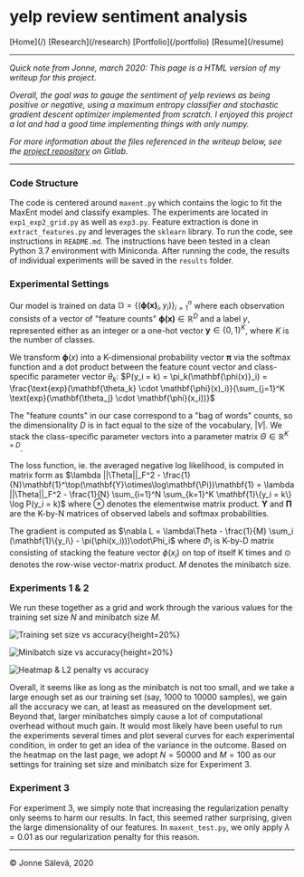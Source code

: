 # yelp review sentiment analysis

</div>

<thead>

<tr>

  <td>[Home](/)</td>

  <td>[Research](/research)</td>

  <td>[Portfolio](/portfolio)</td>
<td>[Resume](/resume)</td>

</tr>

</thead>

---

*Quick note from Jonne, march 2020: This page is a HTML version of my writeup for this project.*

*Overall, the goal was to gauge the sentiment of yelp reviews as being positive or negative, using a maximum entropy classifier and stochastic gradient descent optimizer implemented from scratch. I enjoyed this project a lot and had a good time implementing things with only numpy.*

*For more information about the files referenced in the writeup below, see the [project repository](https://gitlab.com/jonnesaleva/maxent-sgd-from-scratch) on Gitlab.*

---

### Code Structure

The code is centered around `maxent.py` which contains the logic to fit the MaxEnt model and classify examples. The experiments are located in `exp1_exp2_grid.py` as well as `exp3.py`. Feature extraction is done in `extract_features.py` and leverages the `sklearn` library. To run the code, see instructions in `README.md`. The instructions have been tested in a clean Python 3.7 environment with Miniconda. After running the code, the results of individual experiments will be saved in the `results` folder.

### Experimental Settings

Our model is trained on data $\mathbb{D} = \{(\mathbf{\phi(x)}_i, y_i)\}_{i=1}^n$ where each observation consists of a vector of "feature counts" $\mathbf{\phi(x)} \in \mathbb{R}^D$ and a label $y$, represented either as an integer or a one-hot vector $\mathbf{y} \in \{0,1\}^K$, where $K$ is the number of classes.

We transform $\mathbf{\phi}(x)$ into a K-dimensional probability vector $\mathbf{\pi}$ via the $\text{softmax}$ function and a dot product between the feature count vector and class-specific parameter vector $\theta_k$: $P(y_i = k) = \pi_k(\mathbf{\phi(x)}_i) = \frac{\text{exp}(\mathbf{\theta_k} \cdot \mathbf{\phi}(x)_i)}{\sum_{j=1}^K \text{exp}(\mathbf{\theta_j} \cdot \mathbf{\phi}(x_i))}$

The "feature counts" in our case correspond to a "bag of words" counts, so the dimensionality $D$ is in fact equal to the size of the vocabulary, $|V|$. We stack the class-specific parameter vectors into a parameter matrix $\Theta \in \mathbb{R}^{K \times D}$.

The loss function, ie. the averaged negative log likelihood, is computed in matrix form as $\lambda ||\Theta||_F^2 - \frac{1}{N}\mathbf{1}^\top(\mathbf{Y}\otimes\log\mathbf{\Pi})\mathbf{1} = \lambda ||\Theta||_F^2 - \frac{1}{N} \sum_{i=1}^N \sum_{k=1}^K \mathbf{1}\{y_i = k\} \log P(y_i = k)$ where $\otimes$ denotes the elementwise matrix product. $\mathbf{Y}$ and $\mathbf{\Pi}$ are the K-by-N matrices of observed labels and softmax probabilities.

The gradient is computed as $\nabla L = \lambda\Theta - \frac{1}{M} \sum_i (\mathbf{1}\{y_i\} - \pi(\phi(x_i)))\odot\Phi_i$ where $\Phi_i$ is K-by-D matrix consisting of stacking the feature vector $\phi(x_i)$ on top of itself K times and $\odot$ denotes the row-wise vector-matrix product. $M$ denotes the minibatch size.

### Experiments 1 & 2

We run these together as a grid and work through the various values for the training set size $N$ and minibatch size $M$. 

![Training set size vs accuracy](../static/img/training_set_size_vs_accuracy.png){height=20%}

![Minibatch size vs accuracy](../static/img/minibatch_size_vs_accuracy.png){height=20%}

![Heatmap & L2 penalty vs accuracy](../static/img/heatmap_l2_combined.png)

Overall, it seems like as long as the minibatch is not too small, and we take a large enough set as our training set (say, 1000 to 10000 samples), we gain all the accuracy we can, at least as measured on the development set. Beyond that, larger minibatches simply cause a lot of computational overhead without much gain. It would most likely have been useful to run the experiments several times and plot several curves for each experimental condition, in order to get an idea of the variance in the outcome. Based on the heatmap on the last page, we adopt $N=50000$ and $M=100$ as our settings for training set size and minibatch size for Experiment 3.

### Experiment 3

For experiment 3, we simply note that increasing the regularization penalty only seems to harm our results. In fact, this seemed rather surprising, given the large dimensionality of our features. In `maxent_test.py`, we only apply $\lambda = 0.01$ as our regularization penalty for this reason.

---

<tfoot>

<tr>

  <td>© Jonne Sälevä, 2020</td>

</tr>

</tfoot>